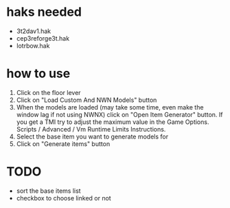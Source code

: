 # haks needed

- 3t2dav1.hak
- cep3reforge3t.hak
- lotrbow.hak

# how to use 

1. Click on the floor lever
2. Click on "Load Custom And NWN Models" button
3. When the models are loaded (may take some time, even make the window lag if not using NWNX) click on "Open Item Generator" button. If you get a TMI try to adjust the maximum value in the Game Options. Scripts / Advanced / Vm Runtime Limits Instructions.
4. Select the base item you want to generate models for
5. Click on "Generate items" button

# TODO

- sort the base items list
- checkbox to choose linked or not

